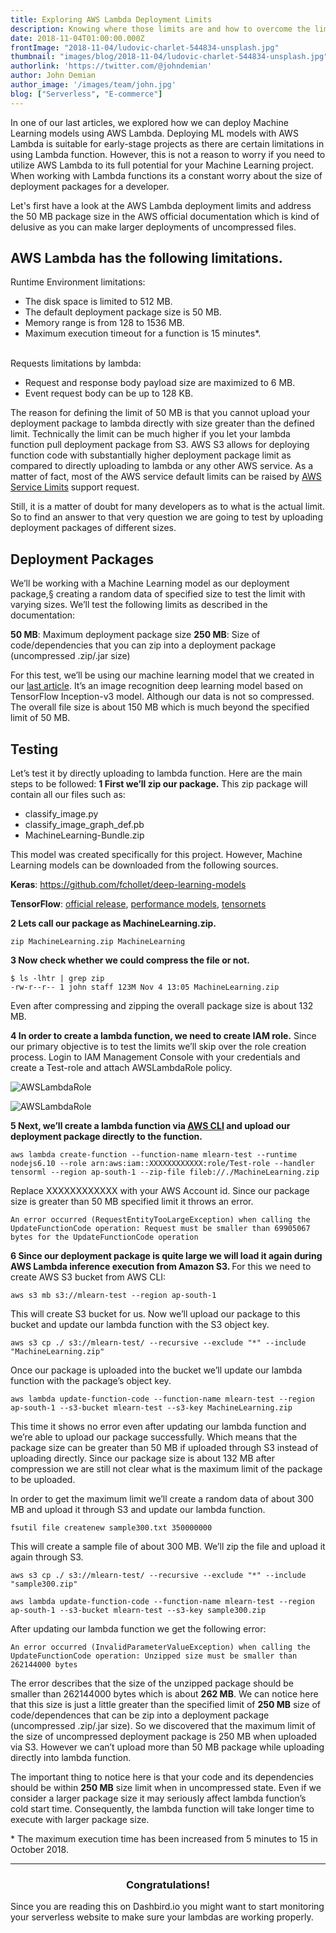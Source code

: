 ```yaml
---
title: Exploring AWS Lambda Deployment Limits
description: Knowing where those limits are and how to overcome the limitation is key for developing a successful serverless app
date: 2018-11-04T01:00:00.000Z
frontImage: "2018-11-04/ludovic-charlet-544834-unsplash.jpg"
thumbnail: "images/blog/2018-11-04/ludovic-charlet-544834-unsplash.jpg"
authorlink: 'https://twitter.com/@johndemian'
author: John Demian
author_image: '/images/team/john.jpg'
blog: ["Serverless", "E-commerce"]
---
```


In one of our last articles, we explored how we can deploy Machine Learning models using AWS Lambda. Deploying ML models with AWS Lambda is suitable for early-stage projects as there are certain limitations in using Lambda function. However, this is not a reason to worry if you need to utilize AWS Lambda to its full potential for your Machine Learning project.
When working with Lambda functions its a constant worry about the size of deployment packages for a developer.  

Let's first have a look at the AWS Lambda deployment limits and address the 50 MB package size in the AWS official documentation which is kind of delusive as you can make larger deployments of uncompressed files. 

<h2>AWS Lambda has the following limitations. </h2>

Runtime Environment limitations:

* The disk space is limited to 512 MB.
* The default deployment package size is 50 MB.
* Memory range is from 128 to 1536 MB.
* Maximum execution timeout for a function is 15 minutes*.
<br>
Requests limitations by lambda:

* Request and response body payload size are maximized to 6 MB.
* Event request body can be up to 128 KB.

The reason for defining the limit of 50 MB is that you cannot upload your deployment package to lambda directly with size greater than the defined limit. Technically the limit can be much higher if you let your lambda function pull deployment package from S3. AWS S3 allows for deploying function code with substantially higher deployment package limit as compared to directly uploading to lambda or any other AWS service. As a matter of fact, most of the AWS service default limits can be raised by [AWS Service Limits](https://docs.aws.amazon.com/general/latest/gr/aws_service_limits.html) support request. 

Still, it is a matter of doubt for many developers as to what is the actual limit. So to find an answer to that very question we are going to test by uploading deployment packages of different sizes.
 
<h2>Deployment Packages</h2>
We’ll be working with a Machine Learning model as our deployment package,§ creating a random data of specified size to test the limit with varying sizes. We’ll test the following limits as described in the documentation:
 
<strong>50 MB</strong>: Maximum deployment package size
<strong>250 MB</strong>: Size of code/dependencies that you can zip into a deployment package (uncompressed .zip/.jar size)

For this test, we’ll be using our machine learning model that we created in our <a href="https://dashbird.io/blog/machine-learning-in-aws-lambda/">last article</a>. It’s an image recognition deep learning model based on TensorFlow Inception-v3 model. Although our data is not so compressed. The overall file size is about 150 MB which is much beyond the specified limit of 50 MB.

<h2>Testing</h2>
Let’s test it by directly uploading to lambda function. Here are the main steps to be followed:
<strong>1 First we’ll zip our package.</strong> This zip package will contain all our files such as:

* classify_image.py
* classify_image_graph_def.pb
* MachineLearning-Bundle.zip

This model was created specifically for this project. However, Machine Learning models can be downloaded from the following sources.

<strong>Keras</strong>: https://github.com/fchollet/deep-learning-models

<strong>TensorFlow</strong>: [official release](https://github.com/tensorflow/models/tree/master/official), [performance models](https://www.tensorflow.org/performance/performance_models), [tensornets](https://github.com/taehoonlee/tensornets)

<strong>2 Lets call our package as MachineLearning.zip.</strong>

``` 
zip MachineLearning.zip MachineLearning 
```

<strong>3 Now check whether we could compress the file or not.</strong>

```
$ ls -lhtr | grep zip
-rw-r--r-- 1 john staff 123M Nov 4 13:05 MachineLearning.zip
```
Even after compressing and zipping the overall package size is about 132 MB.

<strong>4 In order to create a lambda function, we need to create IAM role.</strong> Since our primary objective is to test the limits we’ll skip over the role creation process. Login to IAM Management Console with your credentials and create a Test-role and attach AWSLambdaRole policy.

![AWSLambdaRole](/images/blog/2018-11-04/image5.png)

![AWSLambdaRole](/images/blog/2018-11-04/image4.png)


<strong>5 Next, we’ll create a lambda function via <a href="https://docs.aws.amazon.com/cli/latest/userguide/cli-chap-welcome.html">AWS CLI</a> and upload our deployment package directly to the function.</strong>

`
aws lambda create-function --function-name mlearn-test --runtime nodejs6.10 --role arn:aws:iam::XXXXXXXXXXXX:role/Test-role --handler tensorml --region ap-south-1 --zip-file fileb://./MachineLearning.zip
`

Replace XXXXXXXXXXXX with your AWS Account id. Since our package size is greater than 50 MB specified limit it throws an error.

``
An error occurred (RequestEntityTooLargeException) when calling the UpdateFunctionCode operation: Request must be smaller than 69905067 bytes for the UpdateFunctionCode operation
``

<strong>6 Since our deployment package is quite large we will load it again during AWS Lambda inference execution from Amazon S3. </strong>For this we need to create AWS S3 bucket from AWS CLI:

```
aws s3 mb s3://mlearn-test --region ap-south-1
```
 
This will create S3 bucket for us. Now we’ll upload our package to this bucket and update our lambda function with the S3 object key.

```
aws s3 cp ./ s3://mlearn-test/ --recursive --exclude "*" --include "MachineLearning.zip"
```
 
Once our package is uploaded into the bucket we’ll update our lambda function with the package’s object key.

```
aws lambda update-function-code --function-name mlearn-test --region ap-south-1 --s3-bucket mlearn-test --s3-key MachineLearning.zip
```

This time it shows no error even after updating our lambda function and we’re able to upload our package successfully. Which means that the package size can be greater than 50 MB if uploaded through S3 instead of uploading directly. Since our package size is about 132 MB after compression we are still not clear what is the maximum limit of the package to be uploaded. 

In order to get the maximum limit we’ll create a random data of about 300 MB and upload it through S3 and update our lambda function.

```
fsutil file createnew sample300.txt 350000000
```

This will create a sample file of about 300 MB. We’ll zip the file and upload it again through S3.  

```
aws s3 cp ./ s3://mlearn-test/ --recursive --exclude "*" --include "sample300.zip"
```

`
aws lambda update-function-code --function-name mlearn-test --region ap-south-1 --s3-bucket mlearn-test --s3-key sample300.zip
`

After updating our lambda function we get the following error:

`
An error occurred (InvalidParameterValueException) when calling the UpdateFunctionCode operation: Unzipped size must be smaller than 262144000 bytes
`

The error describes that the size of the unzipped package should be smaller than 262144000 bytes which is about <strong>262 MB</strong>. We can notice here that this size is just a little greater than the specified limit of <strong>250 MB</strong> size of code/dependences that can be zip into a deployment package (uncompressed .zip/.jar size).  So we discovered that the maximum limit of the size of uncompressed deployment package is 250 MB when uploaded via S3. However we can’t upload more than 50 MB package while uploading directly into lambda function. 

The important thing to notice here is that your code and its dependencies should be within <strong>250 MB</strong> size limit when in uncompressed state. Even if we consider a larger package size it may seriously affect lambda function’s cold start time. Consequently, the lambda function will take longer time to execute with larger package size. 



<italic>* The maximum execution time has been increased from 5 minutes to 15 in October 2018.</italic>

---
<center><h3>Congratulations!</h3></center>
Since you are reading this on Dashbird.io you might want to start monitoring your serverless website to make sure your lambdas are working properly.

